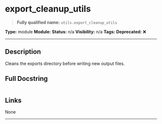 # export_cleanup_utils
> **Fully qualified name:** `utils.export_cleanup_utils`

**Type:** module
**Module:** 
**Status:** n/a
**Visibility:** n/a
**Tags:** 
**Deprecated:** ❌

---

## Description
Cleans the exports directory before writing new output files.

## Full Docstring
```

```

## Links
None

---
